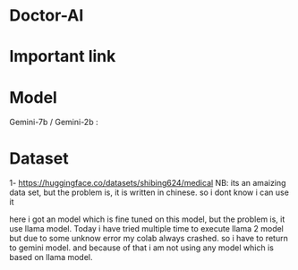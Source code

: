 # Doctor-AI

# Important link 

# Model
Gemini-7b / Gemini-2b : 

# Dataset
1- https://huggingface.co/datasets/shibing624/medical
NB: its an amaizing data set, but the problem is, it is written in chinese. so i dont know i can use it

here i got an model which is fine tuned on this model, but the problem is, it use llama model. Today i have tried multiple time to execute llama 2 model but due to some unknow error my colab always crashed. so i have to return to gemini model. and because of that i am not using any model which is based on llama model. 

